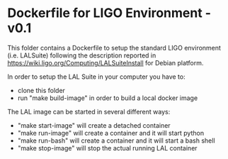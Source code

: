 # Dockerfile for LIGO Environment - v0.1
This folder contains a Dockerfile to setup the standard LIGO environment (i.e. LALSuite) following the description reported in https://wiki.ligo.org/Computing/LALSuiteInstall for Debian platform.

In order to setup the LAL Suite in your computer you have to:

* clone this folder
* run "make build-image" in order to build a local docker image

The LAL image can be started in several different ways:

* "make start-image" will create a detached container
* "make run-image" will create a container and it will start python
* "make run-bash" will create a container and it will start a bash shell
* "make stop-image" will stop the actual running LAL container

